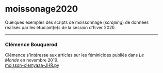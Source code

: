 # moissonage2020
Quelques exemples des scripts de moissonnage (_scraping_) de données réalisés par les étudiant(e)s de la session d'hiver 2020.

-----

### Clémence Bouquerod
Clémence s'intéresse aux articles sur les féminicides publiés dans _Le Monde_ en novembre 2019.<br>
[moisson-clemyaaa-JHR.py](moisson-clemyaaa-JHR.py)
